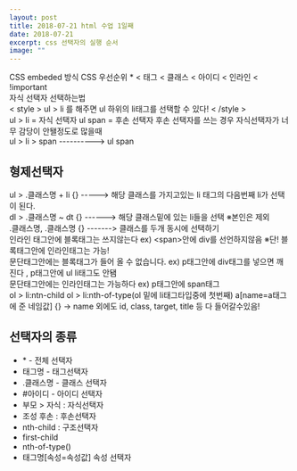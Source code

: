 ```yaml
---
layout: post
title: 2018-07-21 html 수업 1일째
date: 2018-07-21
excerpt: css 선택자의 실행 순서
image: ""
---
```

<html>
  <head>
    <meta charset="utf-8"/>
    <title>5-1</title>
  </head>
  <body>
    <div>
         CSS embeded 방식
         CSS 우선순위
         * &lt; 태그 &lt; 클래스 &lt; 아이디 &lt; 인라인 &lt; !important<br/>
        자식 선택자 선택하는법 <br/>
      &lt; style &gt;
        ul &gt; li 를 해주면 ul 하위의 li태그를 선택할 수 있다! 
      &lt; /style &gt; <br/>
      ul &gt; li = 자식 선택자
      ul span    = 후손 선택자
      후손 선택자를 쓰는 경우 자식선택자가 너무 감당이 안됄정도로 많을때<br/>
      ul &gt; li &gt; span  ----------> ul span <br/>
      <h2>형제선택자</h2>
      ul &gt; .클래스명 + li {}  -----> 해당 클래스를 가지고있는 li 태그의 다음번째 li가 선택이 된다. <br/>
      dl &gt; .클래스명 ~ dt {} ------> 해당 클래스밑에 있는 li들을 선택 ※본인은 제외 <br/>
      .클래스명, .클래스명 {}   -------> 클래스를 두개 동시에 선택하기 <br/>
      인라인 태그안에 블록태그는 쓰지않는다 ex) &lt;span&gt;안에 div를 선언하지않음 ※단! 블록태그안에 인라인태그는 가능!<br/>
     문단태그안에는 블록태그가 들어 올 수 없습니다. ex) p태그안에 div태그를 넣으면 깨진다 , p태그안에 ul li태그도 안됌 <br/>
     문단태그안에는 인라인태그는 가능하다 ex) p태그안에 span태그 <br/>
     ol &gt; li:ntn-child
     ol &gt; li:nth-of-type(ol 밑에 li태그타입중에 첫번째)
     a[name=a태그에 준 네임값] {} -> name 외에도 id, class, target, title 등 다 들어갈수있음!
      <h2>선택자의 종류</h2>
      <ul>
        <li>* - 전체 선택자</li>
        <li>태그명 - 태그선택자</li>
        <li>.클래스명 - 클래스 선택자</li>
        <li>#아이디   - 아이디 선택자</li>
        <li>부모 > 자식 : 자식선택자</li>
        <li>조성 후손   : 후손선택자</li>
        <li>nth-child  : 구조선택자</li>
        <li>first-child</li>
        <li>nth-of-type()</li>
        <li>태그명[속성=속성값] 속성 선택자</li>
      </ul>
    </div>
  </body>
</html>

